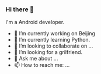 ### Hi there 👋

I'm a Android developer.

- 🔭 I’m currently working on Beijing
- 🌱 I’m currently learning Python.
- 👯 I’m looking to collaborate on ...
- 🤔 I’m looking for a grilfriend.
- 💬 Ask me about ...
- 📫 How to reach me: ...

